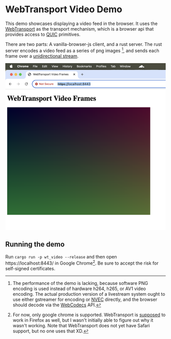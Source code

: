 # WebTransport Video Demo

This demo showcases displaying a video feed in the browser.
It uses the [WebTransport][WebTransport] as the transport mechanism, which is a browser
api that provides access to [QUIC][QUIC] primitives.

There are two parts: A vanilla-browser-js client, and a rust server. The rust
server encodes a video feed as a series of png images [^1], and sends each frame over a 
[unidirectional stream][open_uni].

![A screenshot of the demo](./screenshot.png)

## Running the demo

Run `cargo run -p wt_video --release` and then open https://localhost:8443/ in 
Google Chrome[^2]. Be sure to accept the risk for self-signed certificates.


[^1]: The performance of the demo is lacking, because software PNG encoding is used
instead of hardware h264, h265, or AV1 video encoding. The actual production version
of a livestream system ought to use either gstreamer for encoding or [NVEC][NVENC] directly,
and the browser should decode via the [WebCodecs][WebCodecs] API.
[^2]: For now, only google chrome is supported. WebTransport is 
[supposed][WebTransport Compatibility] to work in Firefox as well, but I wasn't
initially able to figure out why it wasn't working. Note that WebTransport does not yet
have Safari support, but no one uses that XD.

[NVENC]: https://developer.nvidia.com/video-codec-sdk
[QUIC]: https://datatracker.ietf.org/doc/html/rfc9000
[WebCodecs]: https://developer.mozilla.org/en-US/docs/Web/API/WebCodecs_API
[WebTransport Compatibility]: https://developer.mozilla.org/en-US/docs/Web/API/WebTransport#browser_compatibility
[WebTransport]: https://developer.mozilla.org/en-US/docs/Web/API/WebTransport
[open_uni]: https://docs.rs/wtransport/0.5.0/wtransport/struct.Connection.html#method.open_uni
